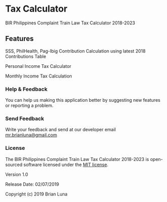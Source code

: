 # Tax Calculator
BIR Philippines Complaint Train Law Tax Calculator 2018-2023

## Features
SSS, PhilHealth, Pag-Ibig Contribution Calculation using latest 2018 Contributions Table

Personal Income Tax Calculator

Monthly Income Tax Calculation


### Help & Feedback

You can help us making this application better by suggesting new features or reporting a problem.

### Send Feedback

Write your feedback and send at our developer email mr.brianluna@gmail.com


### License 
The BIR Philippines Complaint Train Law Tax Calculator 2018-2023  is open-sourced software licensed under the [MIT license](https://opensource.org/licenses/MIT).

Version 1.0

Release Date: 02/07/2019

Copyright (c) 2019 Brian Luna
